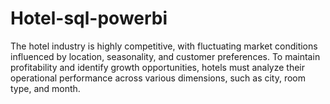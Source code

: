 # Hotel-sql-powerbi
The hotel industry is highly competitive, with fluctuating market conditions influenced by location, seasonality, and customer preferences. To maintain profitability and identify growth opportunities, hotels must analyze their operational performance across various dimensions, such as city, room type, and month.
